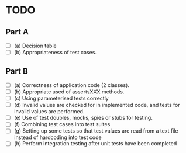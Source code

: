 # TODO
## Part A
- [ ] (a) Decision table  
- [ ] (b) Appropriateness of test cases.

## Part B
- [ ] (a) Correctness of application code (2 classes).  
- [ ] (b) Appropriate used of assertsXXX methods.  
- [ ] (c) Using parameterised tests correctly  
- [ ] (d) Invalid values are checked for in implemented code, and tests for invalid values are performed.  
- [ ] (e) Use of test doubles, mocks, spies or stubs for testing.  
- [ ] (f) Combining test cases into test suites  
- [ ] (g) Setting up some tests so that test values are read from a text file instead of hardcoding into test code
- [ ] (h) Perform integration testing after unit tests have been completed

